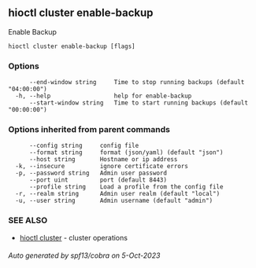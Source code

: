 ## hioctl cluster enable-backup

Enable Backup

```
hioctl cluster enable-backup [flags]
```

### Options

```
      --end-window string     Time to stop running backups (default "04:00:00")
  -h, --help                  help for enable-backup
      --start-window string   Time to start running backups (default "00:00:00")
```

### Options inherited from parent commands

```
      --config string     config file
      --format string     format (json/yaml) (default "json")
      --host string       Hostname or ip address
  -k, --insecure          ignore certificate errors
  -p, --password string   Admin user password
      --port uint         port (default 8443)
      --profile string    Load a profile from the config file
  -r, --realm string      Admin user realm (default "local")
  -u, --user string       Admin username (default "admin")
```

### SEE ALSO

* [hioctl cluster](hioctl_cluster.md)	 - cluster operations

###### Auto generated by spf13/cobra on 5-Oct-2023
